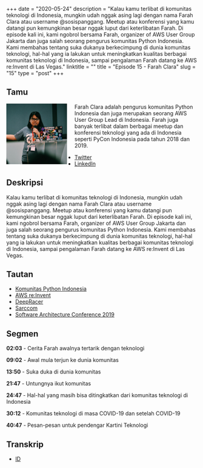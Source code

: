+++
date = "2020-05-24"
description = "Kalau kamu terlibat di komunitas teknologi di Indonesia, mungkin udah nggak asing lagi dengan nama Farah Clara atau username @sosispanggang. Meetup atau konferensi yang kamu datangi pun kemungkinan besar nggak luput dari keterlibatan Farah. Di episode kali ini, kami ngobrol bersama Farah, organizer of AWS User Group Jakarta dan juga salah seorang pengurus komunitas Python Indonesia. Kami membahas tentang suka dukanya berkecimpung di dunia komunitas teknologi, hal-hal yang ia lakukan untuk meningkatkan kualitas berbagai komunitas teknologi di Indonesia, sampai pengalaman Farah datang ke AWS re:Invent di Las Vegas."
linktitle = ""
title = "Episode 15 - Farah Clara"
slug = "15"
type = "post"
+++

## Tamu
<img style="float: left; width: 160px; margin-right: 20px;" src="/img/ep15.jpg">

Farah Clara adalah pengurus komunitas Python Indonesia dan juga merupakan seorang AWS User Group Lead di Indonesia. Farah juga banyak terlibat dalam berbagai meetup dan konferensi teknologi yang ada di Indonesia seperti PyCon Indonesia pada tahun 2018 dan 2019. 

- [Twitter](https://twitter.com/sosispanggang)
- [LinkedIn](https://www.linkedin.com/in/farahclara/)

## Deskripsi 
Kalau kamu terlibat di komunitas teknologi di Indonesia, mungkin udah nggak asing lagi dengan nama Farah Clara atau username @sosispanggang. Meetup atau konferensi yang kamu datangi pun kemungkinan besar nggak luput dari keterlibatan Farah. Di episode kali ini, kami ngobrol bersama Farah, organizer of AWS User Group Jakarta dan juga salah seorang pengurus komunitas Python Indonesia. Kami membahas tentang suka dukanya berkecimpung di dunia komunitas teknologi, hal-hal yang ia lakukan untuk meningkatkan kualitas berbagai komunitas teknologi di Indonesia, sampai pengalaman Farah datang ke AWS re:Invent di Las Vegas.

<div class="audioplayer">
    <audio>
        <source src="https://d3ctxlq1ktw2nl.cloudfront.net/staging/2020-4-24/76158411-44100-2-0a46ad8e0950b.m4a" type="audio/mp4" rel="preload" as="audio">
    </audio>
</div>

## Tautan
- [Komunitas Python Indonesia](http://www.python.or.id/)
- [AWS re:Invent](https://reinvent.awsevents.com)
- [DeepRacer](https://aws.amazon.com/deepracer/league/)
- [Sarccom](https://sarccom.org/)
- [Software Architecture Conference 2019](https://conference.sarccom.org/)

## Segmen
**02:03** - Cerita Farah awalnya tertarik dengan teknologi

**09:02** - Awal mula terjun ke dunia komunitas

**13:50** - Suka duka di dunia komunitas

**21:47** - Untungnya ikut komunitas

**24:47** - Hal-hal yang masih bisa ditingkatkan dari komunitas teknologi di Indonesia

**30:12** - Komunitas teknologi di masa COVID-19 dan setelah COVID-19

**40:47** - Pesan-pesan untuk pendengar Kartini Teknologi

## Transkrip
- [ID](transcript)
